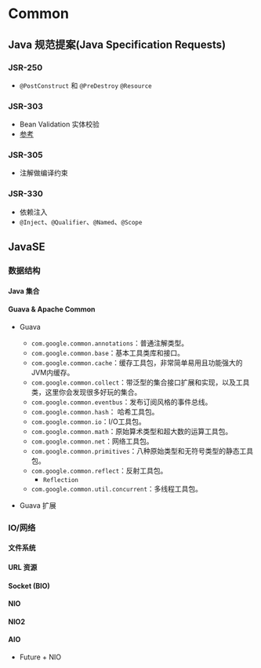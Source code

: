 # Common

## Java 规范提案(Java Specification Requests)

### JSR-250
 * `@PostConstruct` 和 `@PreDestroy` `@Resource`

### JSR-303
 * Bean Validation 实体校验
  * [参考](https://www.ibm.com/developerworks/cn/java/j-lo-jsr303/index.html)

### JSR-305
 * 注解做编译约束

### JSR-330
  * 依赖注入
  * `@Inject`、`@Qualifier`、`@Named`、`@Scope`


## JavaSE

### 数据结构

#### Java 集合

#### Guava & Apache Common
  * Guava
    * `com.google.common.annotations`：普通注解类型。
    * `com.google.common.base`：基本工具类库和接口。
    * `com.google.common.cache`：缓存工具包，非常简单易用且功能强大的JVM内缓存。
    * `com.google.common.collect`：带泛型的集合接口扩展和实现，以及工具类，这里你会发现很多好玩的集合。
    * `com.google.common.eventbus`：发布订阅风格的事件总线。
    * `com.google.common.hash`： 哈希工具包。
    * `com.google.common.io`：I/O工具包。
    * `com.google.common.math`：原始算术类型和超大数的运算工具包。
    * `com.google.common.net`：网络工具包。
    * `com.google.common.primitives`：八种原始类型和无符号类型的静态工具包。
    * `com.google.common.reflect`：反射工具包。
      * `Reflection`
    * `com.google.common.util.concurrent`：多线程工具包。

  * Guava 扩展

### IO/网络

#### 文件系统
#### URL 资源
#### Socket (BIO)
#### NIO
#### NIO2
#### AIO
  * Future + NIO